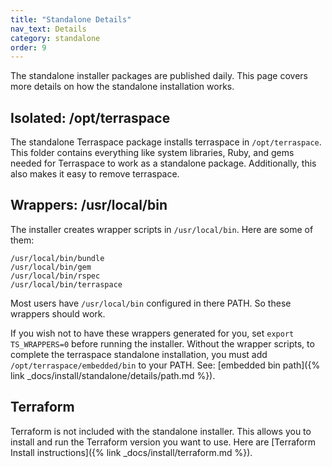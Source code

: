 ```yaml
---
title: "Standalone Details"
nav_text: Details
category: standalone
order: 9
---
```


The standalone installer packages are published daily. This page covers more details on how the standalone installation works.

## Isolated: /opt/terraspace

The standalone Terraspace package installs terraspace in `/opt/terraspace`. This folder contains everything like system libraries, Ruby, and gems needed for Terraspace to work as a standalone package. Additionally, this also makes it easy to remove terraspace.

## Wrappers: /usr/local/bin

The installer creates wrapper scripts in `/usr/local/bin`. Here are some of them:

    /usr/local/bin/bundle
    /usr/local/bin/gem
    /usr/local/bin/rspec
    /usr/local/bin/terraspace

Most users have `/usr/local/bin` configured in there PATH. So these wrappers should work.

If you wish not to have these wrappers generated for you, set `export TS_WRAPPERS=0` before running the installer. Without the wrapper scripts, to complete the terraspace standalone installation, you must add `/opt/terraspace/embedded/bin` to your PATH. See: [embedded bin path]({% link _docs/install/standalone/details/path.md %}).

## Terraform

Terraform is not included with the standalone installer. This allows you to install and run the Terraform version you want to use. Here are [Terraform Install instructions]({% link _docs/install/terraform.md %}).

